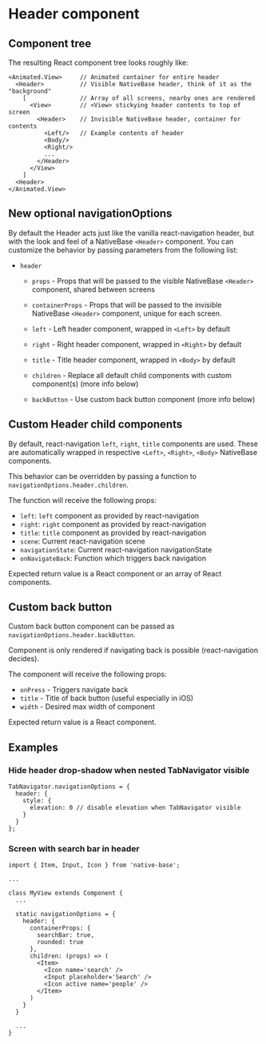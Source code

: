 # Header component

## Component tree

The resulting React component tree looks roughly like:
```
<Animated.View>     // Animated container for entire header
  <Header>          // Visible NativeBase header, think of it as the "background"
    [               // Array of all screens, nearby ones are rendered
      <View>        // <View> stickying header contents to top of screen
        <Header>    // Invisible NativeBase header, container for contents
          <Left/>   // Example contents of header
          <Body/>
          <Right/>
          ...
        </Header>
      </View>
    ]
  <Header>
</Animated.View>
```

## New optional navigationOptions

By default the Header acts just like the vanilla react-navigation header, but
with the look and feel of a NativeBase `<Header>` component. You can customize
the behavior by passing parameters from the following list:

* `header`

  * `props` - Props that will be passed to the visible NativeBase `<Header>`
    component, shared between screens

  * `containerProps` - Props that will be passed to the invisible NativeBase
    `<Header>` component, unique for each screen.

  * `left` - Left header component, wrapped in `<Left>` by default

  * `right` - Right header component, wrapped in `<Right>` by default

  * `title` - Title header component, wrapped in `<Body>` by default

  * `children` - Replace all default child components with custom component(s)
    (more info below)

  * `backButton` - Use custom back button component (more info below)

## Custom Header child components

By default, react-navigation `left`, `right`, `title` components are used.
These are automatically wrapped in respective `<Left>`, `<Right>`, `<Body>`
NativeBase components.

This behavior can be overridden by passing a function to
`navigationOptions.header.children`.

The function will receive the following props:

* `left`: `left` component as provided by react-navigation
* `right`: `right` component as provided by react-navigation
* `title`: `title` component as provided by react-navigation
* `scene`: Current react-navigation scene
* `navigationState`: Current react-navigation navigationState
* `onNavigateBack`: Function which triggers back navigation

Expected return value is a React component or an array of React components.

## Custom back button

Custom back button component can be passed as
`navigationOptions.header.backButton`.

Component is only rendered if navigating back is possible (react-navigation
decides).

The component will receive the following props:

* `onPress` - Triggers navigate back
* `title` - Title of back button (useful especially in iOS)
* `width` - Desired max width of component

Expected return value is a React component.

## Examples

### Hide header drop-shadow when nested TabNavigator visible

```
TabNavigator.navigationOptions = {
  header: {
    style: {
      elevation: 0 // disable elevation when TabNavigator visible
    }
  }
};
```

### Screen with search bar in header

```
import { Item, Input, Icon } from 'native-base';

...

class MyView extends Component {
  ...

  static navigationOptions = {
    header: {
      containerProps: {
        searchBar: true,
        rounded: true
      },
      children: (props) => (
        <Item>
          <Icon name='search' />
          <Input placeholder='Search' />
          <Icon active name='people' />
        </Item>
      )
    }
  }

  ...
}

```
